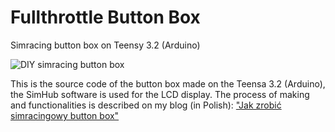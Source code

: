 # Fullthrottle Button Box
Simracing button box on Teensy 3.2 (Arduino)

![DIY simracing button box](https://raw.githubusercontent.com/sobocinski/button-box/master/button_box_image.jpg)

This is the source code of the button box made on the Teensa 3.2 (Arduino), the SimHub software is used for the LCD display.
The process of making and functionalities is described on my blog (in Polish): ["Jak zrobić simracingowy button box"](https://fullthrottle.pl/jak-zrobic-simracingowy-button-box)
